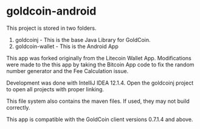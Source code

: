 goldcoin-android
================
This project is stored in two folders.

1.  goldcoinj - This is the base Java Library for GoldCoin.
2.  goldcoin-wallet - This is the Android App

This app was forked originally from the Litecoin Wallet App.  Modifications were made to the this app by taking the Bitcoin App code to fix the random number generator and the Fee Calculation issue.

Development was done with IntelliJ IDEA 12.1.4.  Open the goldcoinj project to open all projects with proper linking.

This file system also contains the maven files.  If used, they may not build correctly.

This app is compatible with the GoldCoin client versions 0.7.1.4 and above.